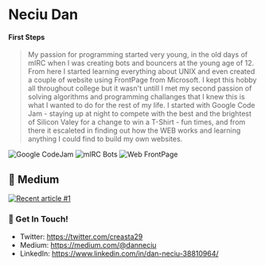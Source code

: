 # Neciu Dan

#### First Steps

> My passion for programming started very young, in the old days of mIRC when I was creating bots and bouncers at the young age of 12. From here I started learning everything about UNIX and even created a couple of website using FrontPage from Microsoft. I kept this hobby all throughout college but it wasn't untill I met my second passion of solving algorithms and programming challanges that I knew this is what I wanted to do for the rest of my life. I started with Google Code Jam - staying up at night to compete with the best and the brightest of Silicon Valey for a change to win a T-Shirt - fun times, and from there it escaleted in finding out how the WEB works and learning anything I could find to build my own websites.
> <br/>

![Google CodeJam](https://img.shields.io/static/v1?label=Google&message=CodeJam&color=blue) ![mIRC Bots](https://img.shields.io/static/v1?label=Mirc&message=Bots&color=red) ![Web FrontPage](https://img.shields.io/static/v1?label=Web&message=FrontPage&color=lightgrey)


## 📝 Medium 

<a target="_blank" href="https://github-readme-medium-recent-article.vercel.app/medium/@danneciu/0"><img src="https://github-readme-medium-recent-article.vercel.app/medium/@danneciu/0" alt="Recent article #1"></a>

### 📮 Get In Touch!
- Twitter: https://twitter.com/creasta29
- Medium: https://medium.com/@danneciu
- LinkedIn: https://www.linkedin.com/in/dan-neciu-38810964/
